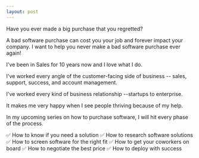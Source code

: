 ```yaml
---
layout: post
---
```


Have you ever made a big purchase that you regretted?

A bad software purchase can cost you your job and forever impact your company. I want to help you never make a bad software purchase ever again!

I've been in Sales for 10 years now and I love what I do.

I've worked every angle of the customer-facing side of business -- sales, support, success, and account management.

I've worked every kind of business relationship --startups to enterprise.

It makes me very happy when I see people thriving because of my help.

In my upcoming series on how to purchase software, I will hit every phase of the process.

✅ How to know if you need a solution
✅ How to research software solutions
✅ How to screen software for the right fit
✅ How to get your coworkers on board
✅ How to negotiate the best price
✅ How to deploy with success
